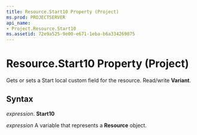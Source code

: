 ```yaml
---
title: Resource.Start10 Property (Project)
ms.prod: PROJECTSERVER
api_name:
- Project.Resource.Start10
ms.assetid: 72e9a525-9e00-e671-1eba-b6a334269075
---
```



# Resource.Start10 Property (Project)

Gets or sets a Start local custom field for the resource. Read/write  **Variant**.


## Syntax

 _expression_. **Start10**

 _expression_ A variable that represents a **Resource** object.


